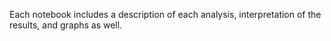 Each notebook includes a description of each analysis, interpretation of the results, and graphs as well.
